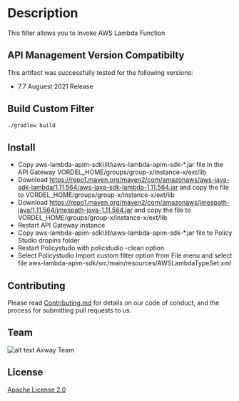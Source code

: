 # Description
This filter allows you to Invoke AWS Lambda Function


## API Management Version Compatibilty
This artifact was successfully tested for the following versions:
- 7.7 Auguest 2021 Release

## Build Custom Filter

```bash
./gradlew build
```


## Install

- Copy  aws-lambda-apim-sdk\lib\aws-lambda-apim-sdk-*.jar file in the API Gateway VORDEL_HOME/groups/group-x/instance-x/ext/lib 
- Download https://repo1.maven.org/maven2/com/amazonaws/aws-java-sdk-lambda/1.11.564/aws-java-sdk-lambda-1.11.564.jar and copy the file to VORDEL_HOME/groups/group-x/instance-x/ext/lib 
- Download https://repo1.maven.org/maven2/com/amazonaws/jmespath-java/1.11.564/jmespath-java-1.11.564.jar and copy the file to VORDEL_HOME/groups/group-x/instance-x/ext/lib
- Restart API Gateway instance
- Copy aws-lambda-apim-sdk\lib\aws-lambda-apim-sdk-*.jar file to Policy Studio dropins folder
- Restart Policystudo with policstudio -clean option
- Select Policystudio Import custom filter option from File menu and select file aws-lambda-apim-sdk/src/main/resources/AWSLambdaTypeSet.xml




## Contributing

Please read [Contributing.md](https://github.com/Axway-API-Management-Plus/Common/blob/master/Contributing.md) for details on our code of conduct, and the process for submitting pull requests to us.

## Team

![alt text][Axwaylogo] Axway Team

[Axwaylogo]: https://github.com/Axway-API-Management/Common/blob/master/img/AxwayLogoSmall.png  "Axway logo"

## License
[Apache License 2.0](LICENSE)
